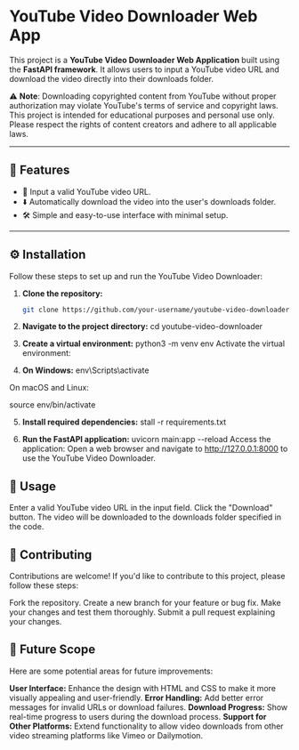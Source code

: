 # YouTube Video Downloader Web App  

This project is a **YouTube Video Downloader Web Application** built using the **FastAPI framework**. It allows users to input a YouTube video URL and download the video directly into their downloads folder.  

⚠️ **Note**: Downloading copyrighted content from YouTube without proper authorization may violate YouTube's terms of service and copyright laws. This project is intended for educational purposes and personal use only. Please respect the rights of content creators and adhere to all applicable laws.  

---

## 🚀 Features  

- 🎉 Input a valid YouTube video URL.  
- ⬇️ Automatically download the video into the user's downloads folder.  
- 🛠️ Simple and easy-to-use interface with minimal setup.  

---

## ⚙️ Installation  

Follow these steps to set up and run the YouTube Video Downloader:  

1. **Clone the repository:**  
   ```bash
   git clone https://github.com/your-username/youtube-video-downloader.git


2. **Navigate to the project directory:**
cd youtube-video-downloader

3. **Create a virtual environment:**
python3 -m venv env
Activate the virtual environment:

4. **On Windows:**
env\Scripts\activate

  On macOS and Linux:

  source env/bin/activate
  
5. **Install required dependencies:**
stall -r requirements.txt

6. **Run the FastAPI application:**
uvicorn main:app --reload
Access the application:
Open a web browser and navigate to http://127.0.0.1:8000 to use the YouTube Video Downloader.

## 📝 Usage
Enter a valid YouTube video URL in the input field.
Click the "Download" button.
The video will be downloaded to the downloads folder specified in the code.
## 🤝 Contributing
Contributions are welcome! If you'd like to contribute to this project, please follow these steps:

Fork the repository.
Create a new branch for your feature or bug fix.
Make your changes and test them thoroughly.
Submit a pull request explaining your changes.

## 🌟 Future Scope
Here are some potential areas for future improvements:

**User Interface:** Enhance the design with HTML and CSS to make it more visually appealing and user-friendly.
**Error Handling:** Add better error messages for invalid URLs or download failures.
**Download Progress:** Show real-time progress to users during the download process.
**Support for Other Platforms:** Extend functionality to allow video downloads from other video streaming platforms like Vimeo or Dailymotion.
